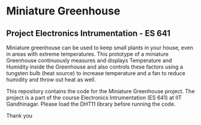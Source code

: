 # Miniature Greenhouse
## <b> Project Electronics Intrumentation - ES 641 </b>

Miniature greenhouse can be used to keep small plants in your house, even in areas with extreme temperatures. This prototype of a miniature Greenhouse continuously measures and displays Temperature and Humidity inside the Greenhouse and also controls these factors using a tungsten bulb (heat source) to increase temperature and a fan to reduce humidity and throw out heat as well. 

This repository contains the code for the Miniature Greenhouse project. The project is a part of the course Electronics Intrumentation (ES 641) at IIT Gandhinagar. Please load the DHT11 library before running the code.

Thank you
